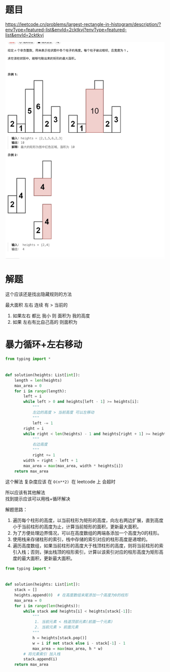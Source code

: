 # 题目

https://leetcode.cn/problems/largest-rectangle-in-histogram/description/?envType=featured-list&envId=2cktkvj?envType=featured-list&envId=2cktkvj

![](attachments/Pasted%20image%2020240307103648.png)

# 解题

这个应该还是找出隐藏规则的方法

最大面积 
左右 连续 有 > 当前的 

1. 如果左右 都比 我小 则 面积为 我的高度
2. 如果 左右有比自己高的 则面积为 


# 暴力循环+左右移动

```python
from typing import *


def solution(heights: List[int]):
    length = len(heights)
    max_area = 0
    for i in range(length):
        left = i
        while left > 0 and heights[left - 1] >= heights[i]:
            """
            左边的高度 > 当前高度 可以左移动
            """
            left -= 1
        right = i
        while right < len(heights) - 1 and heights[right + 1] >= heights[i]:
            """
            右边高度
            """
            right += 1
        width = right - left + 1
        max_area = max(max_area, width * heights[i])
    return max_area
```


这个解法 复杂度应该 在 `O(n**2) `在 leetcode 上 会超时

所以应该有其他解法  
找到提示应该可以用栈+循环解决


解题思路：

1. 遍历每个柱形的高度，以当前柱形为矩形的高度，向左右两边扩展，直到高度小于当前柱形的高度为止，计算当前矩形的面积，更新最大面积。
2. 为了方便处理边界情况，可以在高度数组的两端各添加一个高度为0的柱形。
3. 使用栈来存储柱形的索引，栈中存储的索引对应的柱形高度是递增的。
4. 遍历高度数组，如果当前柱形的高度大于栈顶柱形的高度，则将当前柱形的索引入栈；否则，弹出栈顶的柱形索引，计算以该索引对应的柱形高度为矩形高度的最大面积，更新最大面积。



```python
from typing import *


def solution(heights: List[int]):
    stack = []
    heights.append(0)  # 在高度数组末尾添加一个高度为0的柱形
    max_area = 0
    for i in range(len(heights)):
        while stack and heights[i] < heights[stack[-1]]:
            """
             1. 当前元素 < 栈道顶部元素(前面一个元素)
             2. 当前元素 > 前面元素 
            """
            h = heights[stack.pop()]
            w = i if not stack else i - stack[-1] - 1
            max_area = max(max_area, h * w)
        # 将元素索引 加入栈
        stack.append(i)
    return max_area
```

